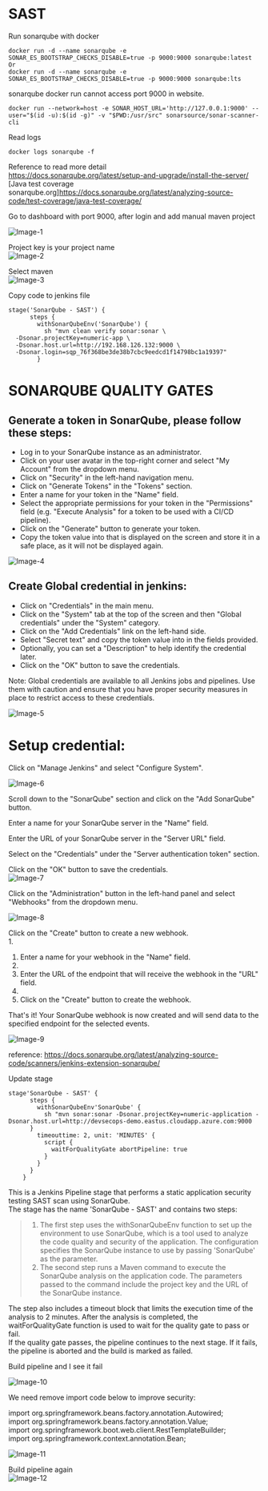 # SAST
Run sonarqube  with docker  

```
docker run -d --name sonarqube -e SONAR_ES_BOOTSTRAP_CHECKS_DISABLE=true -p 9000:9000 sonarqube:latest  
Or  
docker run -d --name sonarqube -e SONAR_ES_BOOTSTRAP_CHECKS_DISABLE=true -p 9000:9000 sonarqube:lts
``` 
  
  
sonarqube docker run cannot access port 9000 in website.  

```
docker run --network=host -e SONAR_HOST_URL='http://127.0.0.1:9000' --user="$(id -u):$(id -g)" -v "$PWD:/usr/src" sonarsource/sonar-scanner-cli
``` 
  
  
Read logs  

```
docker logs sonarqube -f
``` 
  
  
Reference to read more detail  
https://docs.sonarqube.org/latest/setup-and-upgrade/install-the-server/  
[Java test coverage sonarqube.org]https://docs.sonarqube.org/latest/analyzing-source-code/test-coverage/java-test-coverage/  
  
Go to dashboard with port 9000, after login and add manual maven project  
  
  
  
![Image-1](images/SAST_1.png)  
  
Project key is your project name  
![Image-2](images/SAST_2.png)  
  
Select maven  
![Image-3](images/SAST_3.png)  
  
Copy code to jenkins file  

```
stage('SonarQube - SAST') {  
      steps {  
        withSonarQubeEnv('SonarQube') {  
          sh "mvn clean verify sonar:sonar \  
  -Dsonar.projectKey=numeric-app \  
  -Dsonar.host.url=http://192.168.126.132:9000 \  
  -Dsonar.login=sqp_76f368be3de38b7cbc9eedcd1f14798bc1a19397"  
        }
``` 
  
  
# SONARQUBE QUALITY GATES  
  
## Generate a token in SonarQube, please follow these steps:  
- Log in to your SonarQube instance as an administrator.  
- Click on your user avatar in the top-right corner and select "My Account" from the dropdown menu.  
- Click on "Security" in the left-hand navigation menu.  
- Click on "Generate Tokens" in the "Tokens" section.  
- Enter a name for your token in the "Name" field.  
- Select the appropriate permissions for your token in the "Permissions" field (e.g. "Execute Analysis" for a token to be used with a CI/CD pipeline).  
- Click on the "Generate" button to generate your token.  
- Copy the token value into  that is displayed on the screen and store it in a safe place, as it will not be displayed again.  
  
![Image-4](images/SAST_4.png)  
  
  
## Create Global credential in jenkins:  
- Click on "Credentials" in the main menu.  
- Click on the "System" tab at the top of the screen and then "Global credentials" under the "System" category.  
- Click on the "Add Credentials" link on the left-hand side.  
- Select "Secret text" and  copy the token value into in the fields provided.  
- Optionally, you can set a "Description" to help identify the credential later.  
- Click on the "OK" button to save the credentials.  
  
Note: Global credentials are available to all Jenkins jobs and pipelines. Use them with caution and ensure that you have proper security measures in place to restrict access to these credentials.  
  
![Image-5](images/SAST_5.png)  
  
  
# Setup credential:  
  
Click on "Manage Jenkins" and select "Configure System".  
  
![Image-6](images/SAST_6.png)  
  
Scroll down to the "SonarQube" section and click on the "Add SonarQube" button.  
  
Enter a name for your SonarQube server in the "Name" field.  
  
Enter the URL of your SonarQube server in the "Server URL" field.  
  
Select on the "Credentials" under the  "Server authentication token" section.  
  
Click on the "OK" button to save the credentials.  
![Image-7](images/SAST_7.png)  
  
  
Click on the "Administration" button in the left-hand panel and select "Webhooks" from the dropdown menu.  
  
  
  
![Image-8](images/SAST_8.png)  
  
  
Click on the "Create" button to create a new webhook.  
1.   
1. Enter a name for your webhook in the "Name" field.  
1.   
1. Enter the URL of the endpoint that will receive the webhook in the "URL" field.  
1.   
1. Click on the "Create" button to create the webhook.  
  
That's it! Your SonarQube webhook is now created and will send data to the specified endpoint for the selected events.  
  
![Image-9](images/SAST_9.png)  
  
reference: https://docs.sonarqube.org/latest/analyzing-source-code/scanners/jenkins-extension-sonarqube/  
  
  
Update stage  

```
stage'SonarQube - SAST' {  
      steps {  
        withSonarQubeEnv'SonarQube' {  
          sh "mvn sonar:sonar -Dsonar.projectKey=numeric-application -Dsonar.host.url=http://devsecops-demo.eastus.cloudapp.azure.com:9000        }  
        timeouttime: 2, unit: 'MINUTES' {  
          script {  
            waitForQualityGate abortPipeline: true  
          }  
        }  
      }  
    }
``` 
  
This is a Jenkins Pipeline stage that performs a static application security testing SAST scan using SonarQube.  
The stage has the name 'SonarQube - SAST' and contains two steps:  
>1. The first step uses the withSonarQubeEnv function to set up the environment to use SonarQube, which is a tool used to analyze the code quality and security of the application. The configuration specifies the SonarQube instance to use by passing 'SonarQube' as the parameter.  
>1. The second step runs a Maven command to execute the SonarQube analysis on the application code. The parameters passed to the command include the project key and the URL of the SonarQube instance.  
  
The step also includes a timeout block that limits the execution time of the analysis to 2 minutes. After the analysis is completed, the waitForQualityGate function is used to wait for the quality gate to pass or fail.  
If the quality gate passes, the pipeline continues to the next stage. If it fails, the pipeline is aborted and the build is marked as failed.  
  
Build pipeline and I see it fail  
  
![Image-10](images/SAST_10.png)  
  
We need remove import code below to improve security:  
  
import org.springframework.beans.factory.annotation.Autowired;  
import org.springframework.beans.factory.annotation.Value;  
import org.springframework.boot.web.client.RestTemplateBuilder;  
import org.springframework.context.annotation.Bean;  
  
  
  
![Image-11](images/SAST_11.png)  
  
Build pipeline again  
![Image-12](images/SAST_12.png)  
  
  
  
  

